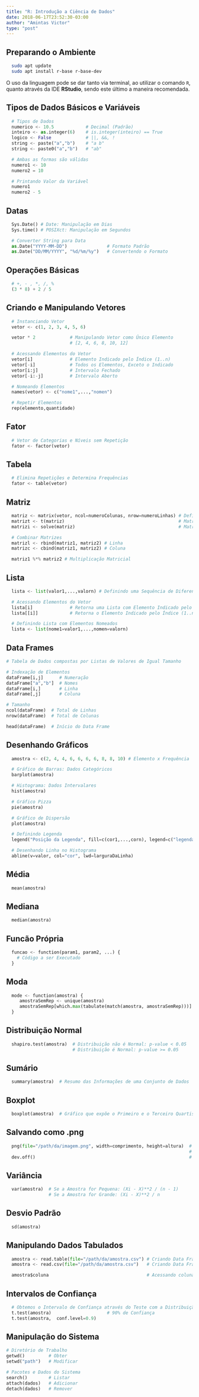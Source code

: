 ```yaml
---
title: "R: Introdução a Ciência de Dados"
date: 2018-06-17T23:52:30-03:00
author: "Amintas Victor"
type: "post"
---
```


## Preparando o Ambiente
````bash
  sudo apt update
  sudo apt install r-base r-base-dev
````

O uso da linguagem pode se dar tanto via terminal, ao utilizar o comando ```R```, quanto através da IDE **RStudio**, sendo este último a maneira recomendada.

## Tipos de Dados Básicos e Variáveis

````python
  # Tipos de Dados
  numerico <- 10.5            # Decimal (Padrão)
  inteiro <- as.integer(6)    # is.integer(inteiro) == True
  logico <- False             # ||, &&, !
  string <- paste("a","b")    # "a b"  
  string <- paste0("a","b")   # "ab"

  # Ambas as formas são válidas
  numero1 <- 10
  numero2 = 10

  # Printando Valor da Variável
  numero1
  numero2 - 5
````

## Datas

````python
  Sys.Date() # Date: Manipulação em Dias
  Sys.time() # POSIXct: Manipulação em Segundos

  # Converter String para Data
  as.Date("YYYY-MM-DD")               # Formato Padrão
  as.Date("DD/MM/YYYY", "%d/%m/%y")   # Convertendo o Formato
````
## Operações Básicas

````python
  # +, - , *, /, %
  (3 * 8) + 2 / 5
````

## Criando e Manipulando Vetores
````python
  # Instanciando Vetor
  vetor <- c(1, 2, 3, 4, 5, 6)

  vetor * 2             # Manipulando Vetor como Único Elemento
                        # [2, 4, 6, 8, 10, 12]

  # Acessando Elementos do Vetor
  vetor[i]              # Elemento Indicado pelo Índice (1..n)
  vetor[-i]             # Todos os Elementos, Exceto o Indicado
  vetor[i:j]            # Intervalo Fechado
  vetor[-i:-j]          # Intervalo Aberto

  # Nomeando Elementos
  names(vetor) <- c("nome1",...,"nomen")

  # Repetir Elementos
  rep(elemento,quantidade)
````

## Fator

````python
  # Vetor de Categorias e Níveis sem Repetição
  fator <- factor(vetor)
````

## Tabela

````python
  # Elimina Repetições e Determina Frequências
  fator <- table(vetor)
````

## Matriz

````python
  matriz <- matrix(vetor, ncol=numeroColunas, nrow=numeroLinhas) # Definindo Matriz, Preenchendo em Coluna
  matrizt <- t(matriz)                                           # Matriz Transposta
  matrizi <- solve(matriz)                                       # Matriz Inversa

  # Combinar Matrizes
  matrizl <- rbind(matriz1, matriz2) # Linha
  matrizc <- cbind(matriz1, matriz2) # Coluna

  matriz1 %*% matriz2 # Multiplicação Matricial  
````

## Lista

````python
  lista <- list(valor1,...,valorn) # Definindo uma Sequência de Diferentes Tipos

  # Acessando Elementos do Vetor
  lista[i]              # Retorna uma Lista com Elemento Indicado pelo Índice (1..n)
  lista[[i]]            # Retorna o Elemento Indicado pelo Índice (1..n)

  # Definindo Lista com Elementos Nomeados
  lista <- list(nome1=valor1,...,nomen=valorn)
````

## Data Frames

````python
# Tabela de Dados compostas por Listas de Valores de Igual Tamanho

# Indexação de Elementos
dataFrame[i,j]      # Numeração
dataFrame["a","b"]  # Nomes
dataFrame[i,]       # Linha
dataFrame[,j]       # Coluna

# Tamanho
ncol(dataFrame)  # Total de Linhas
nrow(dataFrame)  # Total de Colunas

head(dataFrame)  # Início do Data Frame
````

## Desenhando Gráficos

````python
  amostra <- c(2, 4, 4, 6, 6, 6, 6, 8, 8, 10) # Elemento x Frequência

  # Gráfico de Barras: Dados Categóricos
  barplot(amostra)

  # Histograma: Dados Intervalares
  hist(amostra)

  # Gráfico Pizza
  pie(amostra)

  # Gráfico de Dispersão
  plot(amostra)

  # Definindo Legenda
  legend("Posição da Legenda", fill=c(cor1,...,corn), legend=c("legenda1",...,"legendan"))

  # Desenhando Linha no Histograma
  abline(v=valor, col="cor", lwd=larguraDaLinha)
````

## Média

````python
  mean(amostra)             
````

## Mediana

````python
  median(amostra)             
````

## Funcão Própria

````python
  funcao <- function(param1, param2, ...) {
    # Código a ser Executado
  }             
````

## Moda

````python
  mode <- function(amostra) {
     amostraSemRep <- unique(amostra)
     amostraSemRep[which.max(tabulate(match(amostra, amostraSemRep)))]
  }           
````

## Distribuição Normal

````python
  shapiro.test(amostra)  # Distribuição não é Normal: p-value < 0.05
                         # Distribuição é Normal: p-value >= 0.05
````

## Sumário

````python
  summary(amostra)  # Resumo das Informações de uma Conjunto de Dados
````

## Boxplot

````python
  boxplot(amostra)  # Gráfico que expõe o Primeiro e o Terceiro Quartis
````

## Salvando como .png

````python
  png(file="/path/da/imagem.png", width=comprimento, height=altura)  # Determinando o Path, o Comprimento e a Altura
                                                                     # da Figura
  dev.off()                                                          # Salvando Modificações na Imagem
````

## Variância

````python
  var(amostra)  # Se a Amostra for Pequena: (Xi - X)**2 / (n - 1)
                # Se a Amostra for Grande: (Xi - X)**2 / n
````

## Desvio Padrão

````python
  sd(amostra)
````

## Manipulando Dados Tabulados

````python
  amostra <- read.table(file="/path/da/amostra.csv") # Criando Data Frame a partir de table
  amostra <- read.csv(file="/path/da/amostra.csv")   # Criando Data Frame a partir do .csv

  amostra$coluna                                     # Acessando coluna do Data Frame
````

## Intervalos de Confiança

````python
  # Obtemos o Intervalo de Confiança através do Teste com a Distribuição t de Student
  t.test(amostra)                     # 90% de Confiança
  t.test(amostra,  conf.level=0.9)
````

## Manipulação do Sistema

````python
# Diretório de Trabalho
getwd()         # Obter
setwd("path")   # Modificar

# Pacotes e Dados do Sistema
search()        # Listar
attach(dados)   # Adicionar
detach(dados)   # Remover
````

